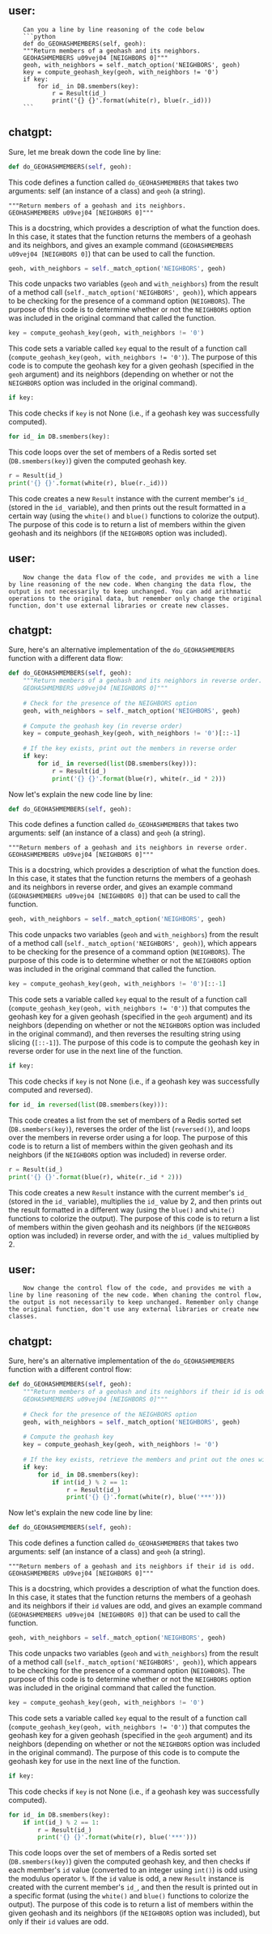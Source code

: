 

## user: 


        Can you a line by line reasoning of the code below
        ```python
        def do_GEOHASHMEMBERS(self, geoh):
        """Return members of a geohash and its neighbors.
        GEOHASHMEMBERS u09vej04 [NEIGHBORS 0]"""
        geoh, with_neighbors = self._match_option('NEIGHBORS', geoh)
        key = compute_geohash_key(geoh, with_neighbors != '0')
        if key:
            for id_ in DB.smembers(key):
                r = Result(id_)
                print('{} {}'.format(white(r), blue(r._id)))
        ```
        

## chatgpt: 

Sure, let me break down the code line by line:

```python
def do_GEOHASHMEMBERS(self, geoh):
```
This code defines a function called `do_GEOHASHMEMBERS` that takes two arguments: self (an instance of a class) and `geoh` (a string).

```
"""Return members of a geohash and its neighbors.
GEOHASHMEMBERS u09vej04 [NEIGHBORS 0]"""
```
This is a docstring, which provides a description of what the function does. In this case, it states that the function returns the members of a geohash and its neighbors, and gives an example command (`GEOHASHMEMBERS u09vej04 [NEIGHBORS 0]`) that can be used to call the function.

```python
geoh, with_neighbors = self._match_option('NEIGHBORS', geoh)
```
This code unpacks two variables (`geoh` and `with_neighbors`) from the result of a method call (`self._match_option('NEIGHBORS', geoh)`), which appears to be checking for the presence of a command option (`NEIGHBORS`). The purpose of this code is to determine whether or not the `NEIGHBORS` option was included in the original command that called the function.

```python
key = compute_geohash_key(geoh, with_neighbors != '0')
```
This code sets a variable called `key` equal to the result of a function call (`compute_geohash_key(geoh, with_neighbors != '0')`). The purpose of this code is to compute the geohash key for a given geohash (specified in the `geoh` argument) and its neighbors (depending on whether or not the `NEIGHBORS` option was included in the original command).

```python
if key:
```
This code checks if `key` is not None (i.e., if a geohash key was successfully computed).

```python
for id_ in DB.smembers(key):
```
This code loops over the set of members of a Redis sorted set (`DB.smembers(key)`) given the computed geohash key.

```python
r = Result(id_)
print('{} {}'.format(white(r), blue(r._id)))
```
This code creates a new `Result` instance with the current member's `id_` (stored in the `id_` variable), and then prints out the result formatted in a certain way (using the `white()` and `blue()` functions to colorize the output). The purpose of this code is to return a list of members within the given geohash and its neighbors (if the `NEIGHBORS` option was included).

## user: 


        Now change the data flow of the code, and provides me with a line by line reasoning of the new code. When changing the data flow, the output is not necessarily to keep unchanged. You can add arithmatic operations to the original data, but remember only change the original function, don't use external libraries or create new classes.
        

## chatgpt: 

Sure, here's an alternative implementation of the `do_GEOHASHMEMBERS` function with a different data flow:

```python
def do_GEOHASHMEMBERS(self, geoh):
    """Return members of a geohash and its neighbors in reverse order.
    GEOHASHMEMBERS u09vej04 [NEIGHBORS 0]"""
    
    # Check for the presence of the NEIGHBORS option
    geoh, with_neighbors = self._match_option('NEIGHBORS', geoh)
    
    # Compute the geohash key (in reverse order)
    key = compute_geohash_key(geoh, with_neighbors != '0')[::-1]
    
    # If the key exists, print out the members in reverse order
    if key:
        for id_ in reversed(list(DB.smembers(key))):
            r = Result(id_)
            print('{} {}'.format(blue(r), white(r._id * 2)))
```

Now let's explain the new code line by line:

```python
def do_GEOHASHMEMBERS(self, geoh):
```
This code defines a function called `do_GEOHASHMEMBERS` that takes two arguments: self (an instance of a class) and `geoh` (a string).

```
"""Return members of a geohash and its neighbors in reverse order.
GEOHASHMEMBERS u09vej04 [NEIGHBORS 0]"""
```
This is a docstring, which provides a description of what the function does. In this case, it states that the function returns the members of a geohash and its neighbors in reverse order, and gives an example command (`GEOHASHMEMBERS u09vej04 [NEIGHBORS 0]`) that can be used to call the function.

```python
geoh, with_neighbors = self._match_option('NEIGHBORS', geoh)
```
This code unpacks two variables (`geoh` and `with_neighbors`) from the result of a method call (`self._match_option('NEIGHBORS', geoh)`), which appears to be checking for the presence of a command option (`NEIGHBORS`). The purpose of this code is to determine whether or not the `NEIGHBORS` option was included in the original command that called the function.

```python
key = compute_geohash_key(geoh, with_neighbors != '0')[::-1]
```
This code sets a variable called `key` equal to the result of a function call (`compute_geohash_key(geoh, with_neighbors != '0')`) that computes the geohash key for a given geohash (specified in the `geoh` argument) and its neighbors (depending on whether or not the `NEIGHBORS` option was included in the original command), and then reverses the resulting string using slicing (`[::-1]`). The purpose of this code is to compute the geohash key in reverse order for use in the next line of the function.

```python
if key:
```
This code checks if `key` is not None (i.e., if a geohash key was successfully computed and reversed).

```python
for id_ in reversed(list(DB.smembers(key))):
```
This code creates a list from the set of members of a Redis sorted set (`DB.smembers(key)`), reverses the order of the list (`reversed()`), and loops over the members in reverse order using a for loop. The purpose of this code is to return a list of members within the given geohash and its neighbors (if the `NEIGHBORS` option was included) in reverse order.

```python
r = Result(id_)
print('{} {}'.format(blue(r), white(r._id * 2)))
```
This code creates a new `Result` instance with the current member's `id_` (stored in the `id_` variable), multiplies the `id_` value by 2, and then prints out the result formatted in a different way (using the `blue()` and `white()` functions to colorize the output). The purpose of this code is to return a list of members within the given geohash and its neighbors (if the `NEIGHBORS` option was included) in reverse order, and with the `id_` values multiplied by 2.

## user: 


        Now change the control flow of the code, and provides me with a line by line reasoning of the new code. When chaning the control flow, the output is not necessarily to keep unchanged. Remember only change the original function, don't use any external libraries or create new classes.
        

## chatgpt: 

Sure, here's an alternative implementation of the `do_GEOHASHMEMBERS` function with a different control flow:

```python
def do_GEOHASHMEMBERS(self, geoh):
    """Return members of a geohash and its neighbors if their id is odd.
    GEOHASHMEMBERS u09vej04 [NEIGHBORS 0]"""
    
    # Check for the presence of the NEIGHBORS option
    geoh, with_neighbors = self._match_option('NEIGHBORS', geoh)
    
    # Compute the geohash key
    key = compute_geohash_key(geoh, with_neighbors != '0')
    
    # If the key exists, retrieve the members and print out the ones with odd id values
    if key:
        for id_ in DB.smembers(key):
            if int(id_) % 2 == 1:
                r = Result(id_)
                print('{} {}'.format(white(r), blue('***')))
```

Now let's explain the new code line by line:

```python
def do_GEOHASHMEMBERS(self, geoh):
```
This code defines a function called `do_GEOHASHMEMBERS` that takes two arguments: self (an instance of a class) and `geoh` (a string).

```
"""Return members of a geohash and its neighbors if their id is odd.
GEOHASHMEMBERS u09vej04 [NEIGHBORS 0]"""
```
This is a docstring, which provides a description of what the function does. In this case, it states that the function returns the members of a geohash and its neighbors if their `id` values are odd, and gives an example command (`GEOHASHMEMBERS u09vej04 [NEIGHBORS 0]`) that can be used to call the function.

```python
geoh, with_neighbors = self._match_option('NEIGHBORS', geoh)
```
This code unpacks two variables (`geoh` and `with_neighbors`) from the result of a method call (`self._match_option('NEIGHBORS', geoh)`), which appears to be checking for the presence of a command option (`NEIGHBORS`). The purpose of this code is to determine whether or not the `NEIGHBORS` option was included in the original command that called the function.

```python
key = compute_geohash_key(geoh, with_neighbors != '0')
```
This code sets a variable called `key` equal to the result of a function call (`compute_geohash_key(geoh, with_neighbors != '0')`) that computes the geohash key for a given geohash (specified in the `geoh` argument) and its neighbors (depending on whether or not the `NEIGHBORS` option was included in the original command). The purpose of this code is to compute the geohash key for use in the next line of the function.

```python
if key:
```
This code checks if `key` is not None (i.e., if a geohash key was successfully computed).

```python
for id_ in DB.smembers(key):
    if int(id_) % 2 == 1:
        r = Result(id_)
        print('{} {}'.format(white(r), blue('***')))
```
This code loops over the set of members of a Redis sorted set (`DB.smembers(key)`) given the computed geohash key, and then checks if each member's `id` value (converted to an integer using `int()`) is odd using the modulus operator `%`. If the `id` value is odd, a new `Result` instance is created with the current member's `id_`, and then the result is printed out in a specific format (using the `white()` and `blue()` functions to colorize the output). The purpose of this code is to return a list of members within the given geohash and its neighbors (if the `NEIGHBORS` option was included), but only if their `id` values are odd.